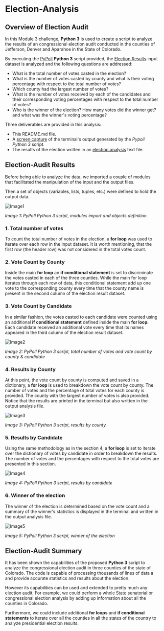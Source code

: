 # Election-Analysis

## Overview of Election Audit

In this Module 3 challenge, **Python 3** is used to create a script to analyze the results of an congressional election audit conducted in the counties of Jefferson, Denver and Aparahoe in the State of Colorado.

By executing the [PyPoll](./PyPoll_Challenge.py) **Python 3** script provided, the [Election Results](./Resources/election_results.csv)  input dataset is analyzed and the following questions are addressed:

- What is the total number of votes casted in the election?
- What is the number of votes casted by county and what is their voting percentage with respect to the total number of votes?
- Which county had the largest number of votes?
- What is the number of votes received by each of the candidates and their corresponding voting percentages with respect to the total number of votes?
- Who is the winner of the election? How many votes did the winner get? and what was the winner's voting percentage?

Three deliverables are provided in this analysis:

- This README.md file.
- A [screen capture](./Resources/Output_Terminal.png) of the terminal's output generated by the *Pypoll Python 3* script.
- The results of the election written in an [election analysis](./analysis/election_analysis.txt) text file.

## Election-Audit Results

Before being able to analyze the data, we imported a couple of modules that facilitated the manipulation of the input and the output files.

Then a set of objects (variables, lists, tuples, etc.) were defined to hold the output data.

![Image1](./Resources/Code_part01.png)

*Image 1: PyPoll Python 3 script, modules import and objects definition*

### 1. Total number of votes

To count the total number of votes in the election, a **for loop** was used to iterate over each row in the input dataset. It is worth mentioning, that the first row (the header row) was not considered in the total votes count.

### 2. Vote Count by County

Inside the main **for loop** an **if conditional statement** is set to discriminate the votes casted in each of the three counties. While the main for loop iterates through each row of data, this conditional statement add up one vote to the corresponding county every time that the county name is present in the second column of the election result dataset.

### 3. Vote Count by Candidate

In a similar fashion, the votes casted to each candidate were counted using an additional **if conditional statement** defined inside the main **for loop**. Each candidate received an additional vote every time that its names appeared in the third column of the election result dataset.

![Image2](./Resources/Code_part02.png)

*Image 2: PyPoll Python 3 script, total number of votes and vote count by county & candidate*

### 4. Results by County

At this point, the vote count by county is computed and saved in a dictionary, a **for loop** is used to breakdown the vote count by county. The number of votes and the percentage of total votes for each county is provided. The county with the largest number of votes is also provided. Notice that the results are printed in the terminal but also written in the output analysis file.

![Image3](./Resources/Code_part03.png)

*Image 3: PyPoll Python 3 script, results by county*

### 5. Results by Candidate

Using the same methodology as in the section 4, a **for loop** is set to iterate over the dictionary of votes by candidate in order to breakdown the results. The number of votes and the percentages with respect to the total votes are presented in this section.

![Image4](./Resources/Code_part04.png)

*Image 4: PyPoll Python 3 script, results by candidate*

### 6. Winner of the election

The winner of the election is determined based on the vote count and a summary of the winner's statistics is displayed in the terminal and written in the output analysis file.

![Image5](./Resources/Code_part05.png)

*Image 5: PyPoll Python 3 script, winner of the election*

## Election-Audit Summary

It has been shown the capabilities of the proposed **Python 3** script to analyze the congressional election audit in three counties of the state of Colorado. The code is capable of processing thousands of lines of data a and provide accurate statistics and results about the election.

However its capabilities can be used and extended to pretty much any election audit. For example, we could perform a whole State senatorial or congressional election analysis by adding up information about all the counties in Colorado.

Furthermore, we could include additional **for loops** and **if conditional statements** to iterate over all the counties in all the states of the country to analyze presidential election results.
